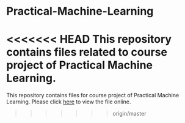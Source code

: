 # Practical-Machine-Learning
<<<<<<< HEAD
This repository contains files related to course project of Practical Machine Learning.
=======
This repository contains files for course project of Practical Machine Learning.
Please click [here](http://mudit2013.github.io/Practical-Machine-Learning) to view the file online.
>>>>>>> origin/master
